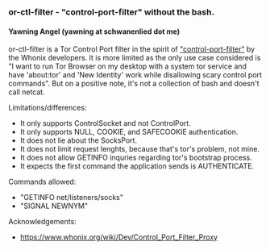 ### or-ctl-filter - "control-port-filter" without the bash.
#### Yawning Angel (yawning at schwanenlied dot me)

or-ctl-filter is a Tor Control Port filter in the spirit of
["control-port-filter"](https://github.com/Whonix/control-port-filter) by the
Whonix developers.  It is more limited as the only use case considered is
"I want to run Tor Browser on my desktop with a system tor service and have
'about:tor' and 'New Identity' work while disallowing scary control port
commands".  But on a positive note, it's not a collection of bash and doesn't
call netcat.

Limitations/differences:
 * It only supports ControlSocket and not ControlPort.
 * It only supports NULL, COOKIE, and SAFECOOKIE authentication.
 * It does not lie about the SocksPort.
 * It does not limit request lenghts, because that's tor's problem, not mine.
 * It does not allow GETINFO inquries regarding tor's bootstrap process.
 * It expects the first command the application sends is AUTHENTICATE.

Commands allowed:
 * "GETINFO net/listeners/socks"
 * "SIGNAL NEWNYM"

Acknowledgements:
 * https://www.whonix.org/wiki/Dev/Control_Port_Filter_Proxy
